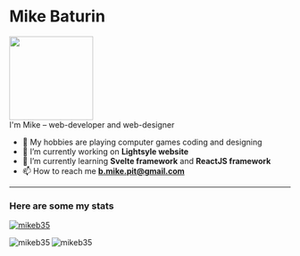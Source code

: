 <p align="center">
  <h1 align="left"><b>Mike Baturin</b></h1>
  <p align="left">
    <img src="https://media.giphy.com/media/Md4HxVVdO3fCagcUBI/giphy.gif" width="150" height="150" >
    <br/>
    I'm Mike – web-developer and web-designer
  </p>
</p>

- 👾 My hobbies are playing computer games coding and designing
- 🔭 I’m currently working on **Lightsyle website**
- 🌱 I’m currently learning **Svelte framework** and **ReactJS framework**
- 📫 How to reach me **b.mike.pit@gmail.com**
---
<h3>Here are some my stats</h3>
<p align="left"> <a href="https://github.com/ryo-ma/github-profile-trophy"><img src="https://github-profile-trophy.vercel.app/?username=mikeb35&theme=tokyonight&no-frame=true&margin-w=15" alt="mikeb35" /></a> </p>

<p><img align="left" src="https://github-readme-stats.vercel.app/api/top-langs?username=mikeb35&count_private=false&show_icons=true&hide_border=true&theme=tokyonight" alt="mikeb35" /></p>
<p align="left"> <img src="https://github-readme-stats.vercel.app/api?username=mikeb35&count_private=false&show_icons=true&hide_border=true&theme=tokyonight" alt="mikeb35" />
